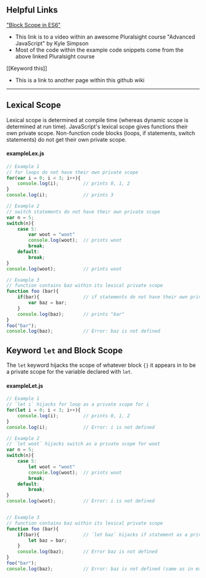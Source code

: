 ## Helpful Links
["Block Scope in ES6"](https://app.pluralsight.com/player?course=advanced-javascript&author=kyle-simpson&name=advanced-javascript-m2&clip=9&mode=live)
* This link is to a video within an awesome Pluralsight course "Advanced JavaScript" by Kyle Simpson
* Most of the code within the example code snippets come from the above linked Pluralsight course

[[Keyword this]]
* This is a link to another page within this github wiki

---

## Lexical Scope
Lexical scope is determined at compile time (whereas dynamic scope is determined at run time). JavaScript's lexical scope gives functions their own private scope. Non-function code blocks (loops, if statements, switch statements) do not get their own private scope.

#### exampleLex.js
```javascript
// Example 1
// for loops do not have their own private scope
for(var i = 0; i < 3; i++){
    console.log(i);         // prints 0, 1, 2
}
console.log(i);             // prints 3

// Example 2
// switch statements do not have their own private scope
var n = 5;
switch(n){
    case 5:
        var woot = "woot"
        console.log(woot);  // prints woot
        break;
    default:
        break;
}
console.log(woot);          // prints woot

// Example 3
// function contains baz within its lexical private scope
function foo (bar){
    if(bar){                // if statements do not have their own private scope
        var baz = bar;
    }
    console.log(baz);       // prints "bar"
}
foo("bar");
console.log(baz);           // Error: baz is not defined
```

## Keyword `let` and Block Scope
The `let` keyword hijacks the scope of whatever block `{}` it appears in to be a private scope for the variable declared with `let`.

#### exampleLet.js
```javascript
// Example 1
// `let i` hijacks for loop as a private scope for i
for(let i = 0; i < 3; i++){
    console.log(i);         // prints 0, 1, 2
}
console.log(i);             // Error: i is not defined

// Example 2
// `let woot` hijacks switch as a private scope for woot
var n = 5;
switch(n){
    case 5:
        let woot = "woot"
        console.log(woot);  // prints woot
        break;
    default:
        break;
}
console.log(woot);          // Error: i is not defined


// Example 3
// function contains baz within its lexical private scope
function foo (bar){
    if(bar){                // `let baz` hijacks if statement as a private scope for baz
        let baz = bar;
    }
    console.log(baz);       // Error baz is not defined
}
foo("bar");
console.log(baz);           // Error: baz is not defined (same as in exampleLex.js)
```